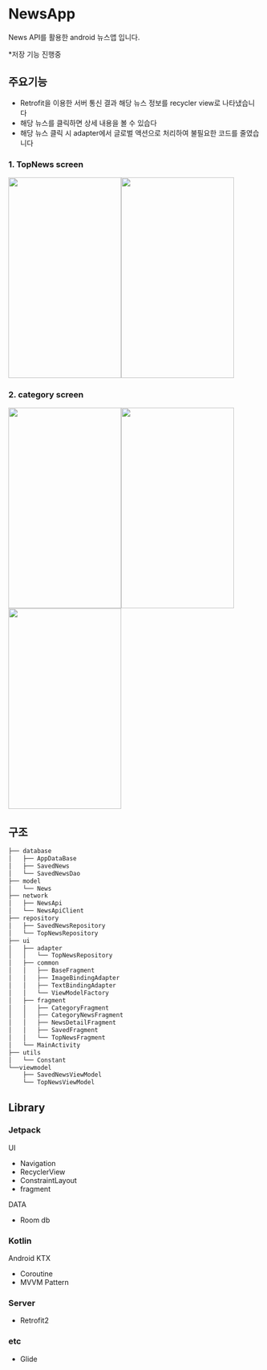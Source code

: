 # NewsApp
News API를 활용한 android 뉴스앱 입니다. 

*저장 기능 진행중

## 주요기능
* Retrofit을 이용한 서버 통신 결과 해당 뉴스 정보를 recycler view로 나타냈습니다
* 해당 뉴스를 클릭하면 상세 내용을 볼 수 있습다
* 해당 뉴스 클릭 시 adapter에서 글로벌 액션으로 처리하여 불필요한 코드를 줄였습니다

### 1. TopNews screen
<img src="https://user-images.githubusercontent.com/110798031/190167327-3e294e45-5c3d-487c-a017-d12ee2cc59dc.png" width="225" height="400"><img src="https://user-images.githubusercontent.com/110798031/190167340-92dd2197-92d7-4250-bee7-e3dabf4b8d65.png" width="225" height="400">

### 2. category screen
<img src="https://user-images.githubusercontent.com/110798031/190168990-4ac3123b-75df-453a-b3be-5cea54223284.png" width="225" height="400"><img src="https://user-images.githubusercontent.com/110798031/190169006-fe9eb3e5-a4f6-4d62-8dd3-5162cb29b444.png" width="225" height="400"><img src="https://user-images.githubusercontent.com/110798031/190169041-127fbf36-a387-430a-91a2-bcad74c1b245.png" width="225" height="400">

## 구조
```bash
├── database
│   ├── AppDataBase
│   ├── SavedNews
│   └── SavedNewsDao
├── model
│   └── News
├── network
│   ├── NewsApi
│   └── NewsApiClient
├── repository
│   ├── SavedNewsRepository
│   └── TopNewsRepository
├── ui
│   ├── adapter
│   │   └── TopNewsRepository
│   ├── common
│   │   ├── BaseFragment
│   │   ├── ImageBindingAdapter
│   │   ├── TextBindingAdapter
│   │   └── ViewModelFactory
│   ├── fragment
│   │   ├── CategoryFragment
│   │   ├── CategoryNewsFragment
│   │   ├── NewsDetailFragment
│   │   ├── SavedFragment
│   │   └── TopNewsFragment
│   └── MainActivity
├── utils
│   └── Constant
└──viewmodel
    ├── SavedNewsViewModel
    └── TopNewsViewModel

``` 

## Library
### Jetpack
UI
* Navigation
* RecyclerView
* ConstraintLayout
* fragment

DATA
* Room db

### Kotlin
Android KTX
* Coroutine
* MVVM Pattern

### Server
* Retrofit2

### etc
* Glide

